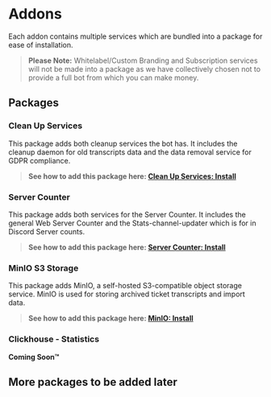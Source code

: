 # Addons

Each addon contains multiple services which are bundled into a package for ease of installation.

> **Please Note:** Whitelabel/Custom Branding and Subscription services will not be made into a package as we have collectively chosen not to provide a full bot from which you can make money.

## Packages

### Clean Up Services

This package adds both cleanup services the bot has. It includes the cleanup daemon for old transcripts data and the data removal service for GDPR compliance.

> **See how to add this package here: [Clean Up Services: Install](./packages/clean-up-services/README.md)**

### Server Counter

This package adds both services for the Server Counter. It includes the general Web Server Counter and the Stats-channel-updater which is for in Discord Server counts.

> **See how to add this package here: [Server Counter: Install](./packages/server-counter/server-counter-package.md)**

### MinIO S3 Storage

This package adds MinIO, a self-hosted S3-compatible object storage service. MinIO is used for storing archived ticket transcripts and import data.

> **See how to add this package here: [MinIO: Install](./packages/minio/README.md)**

### Clickhouse - Statistics

**Coming Soon™**

## More packages to be added later
